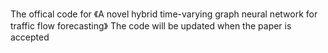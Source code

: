 The offical code for 《A novel hybrid time-varying graph neural network for traffic flow forecasting》
The code will be updated when the paper is accepted
